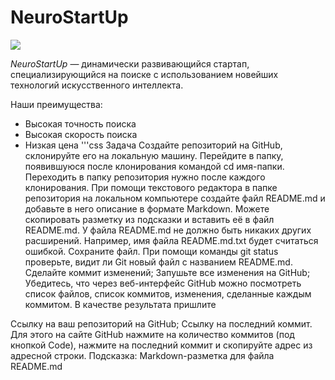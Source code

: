 # NeuroStartUp

![](https://netology-code.github.io/git-homeworks/introduction/assets/logo.png)

*NeuroStartUp* — динамически развивающийся стартап, специализирующийся на поиске с использованием 
 новейших технологий искусственного интеллекта.

Наши преимущества:
* Высокая точность поиска
* Высокая скорость поиска
* Низкая цена
'''css
Задача
Создайте репозиторий на GitHub, склонируйте его на локальную машину. Перейдите в папку, появившуюся после клонирования командой cd имя-папки. Переходить в папку репозитория нужно после каждого клонирования.
При помощи текстового редактора в папке репозитория на локальном компьютере создайте файл README.md и добавьте в него описание в формате Markdown. Можете скопировать разметку из подсказки и вставить её в файл README.md. У файла README.md не должно быть никаких других расширений. Например, имя файла README.md.txt будет считаться ошибкой.
Сохраните файл. При помощи команды git status проверьте, видит ли Git новый файл с названием README.md.
Сделайте коммит изменений;
Запушьте все изменения на GitHub;
Убедитесь, что через веб-интерфейс GitHub можно посмотреть список файлов, список коммитов, изменения, сделанные каждым коммитом.
В качестве результата пришлите

Ссылку на ваш репозиторий на GitHub;
Ссылку на последний коммит. Для этого на сайте GitHub нажмите на количество коммитов (под кнопкой Code), нажмите на последний коммит и скопируйте адрес из адресной строки.
Подсказка: Markdown-разметка для файла README.md